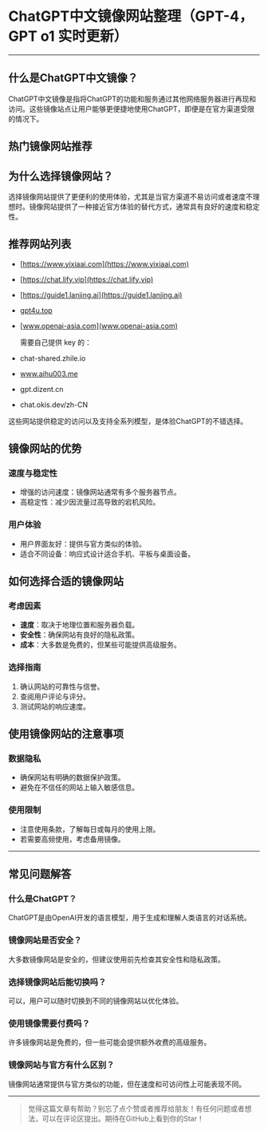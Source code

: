 # ChatGPT中文镜像网站整理（GPT-4，GPT o1 实时更新）

---

## 什么是ChatGPT中文镜像？

ChatGPT中文镜像是指将ChatGPT的功能和服务通过其他网络服务器进行再现和访问。这些镜像站点让用户能够更便捷地使用ChatGPT，即便是在官方渠道受限的情况下。

## **热门镜像网站推荐**

## 为什么选择镜像网站？

选择镜像网站提供了更便利的使用体验，尤其是当官方渠道不易访问或者速度不理想时。镜像网站提供了一种接近官方体验的替代方式，通常具有良好的速度和稳定性。

## 推荐网站列表

- [https://www.yixiaai.com](https://www.yixiaai.com)
- [https://chat.lify.vip](https://chat.lify.vip)
- [https://guide1.lanjing.ai](https://guide1.lanjing.ai)
- [gpt4u.top](gpt4u.top)
- [www.openai-asia.com](www.openai-asia.com)

  需要自己提供 key 的：
- chat-shared.zhile.io
- www.aihu003.me
- gpt.dizent.cn
- chat.okis.dev/zh-CN

这些网站提供稳定的访问以及支持全系列模型，是体验ChatGPT的不错选择。

## **镜像网站的优势**

### 速度与稳定性

- 增强的访问速度：镜像网站通常有多个服务器节点。
- 高稳定性：减少因流量过高导致的宕机风险。

### 用户体验

- 用户界面友好：提供与官方类似的体验。
- 适合不同设备：响应式设计适合手机、平板与桌面设备。

## **如何选择合适的镜像网站**

### 考虑因素

- **速度**：取决于地理位置和服务器负载。
- **安全性**：确保网站有良好的隐私政策。
- **成本**：大多数是免费的，但某些可能提供高级服务。

### 选择指南

1. 确认网站的可靠性与信誉。
2. 查阅用户评论与评分。
3. 测试网站的响应速度。

## **使用镜像网站的注意事项**

### 数据隐私

- 确保网站有明确的数据保护政策。
- 避免在不信任的网站上输入敏感信息。

### 使用限制

- 注意使用条款，了解每日或每月的使用上限。
- 若需要高频使用，考虑备用镜像。

---

## **常见问题解答**

### 什么是ChatGPT？

ChatGPT是由OpenAI开发的语言模型，用于生成和理解人类语言的对话系统。

### 镜像网站是否安全？

大多数镜像网站是安全的，但建议使用前先检查其安全性和隐私政策。

### 选择镜像网站后能切换吗？

可以，用户可以随时切换到不同的镜像网站以优化体验。

### 使用镜像需要付费吗？

许多镜像网站是免费的，但一些可能会提供额外收费的高级服务。

### 镜像网站与官方有什么区别？

镜像网站通常提供与官方类似的功能，但在速度和可访问性上可能表现不同。

---

> 觉得这篇文章有帮助？别忘了点个赞或者推荐给朋友！有任何问题或者想法，可以在评论区提出。期待在GitHub上看到你的Star！
